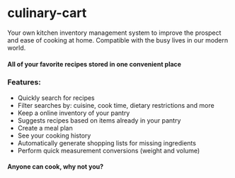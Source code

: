 # culinary-cart
Your own kitchen inventory management system to improve the prospect and ease of cooking at home. Compatible with the busy lives in our modern world.

#### All of your favorite recipes stored in one convenient place

### Features:
- Quickly search for recipes
- Filter searches by: cuisine, cook time, dietary restrictions and more
- Keep a online inventory of your pantry
- Suggests recipes based on items already in your pantry
- Create a meal plan
- See your cooking history
- Automatically generate shopping lists for missing ingredients
- Perform quick measurement conversions (weight and volume)

#### Anyone can cook, why not you?

